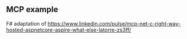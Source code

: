 ## MCP example

F# adaptation of https://www.linkedin.com/pulse/mcp-net-c-right-way-hosted-aspnetcore-aspire-what-else-latorre-zs3ff/
